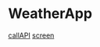 # WeatherApp

[callAPI](https://user-images.githubusercontent.com/63967468/163862013-0b67e200-8639-45ac-a7df-39378d9f4b86.png)
[screen](https://user-images.githubusercontent.com/63967468/163862017-3124cd4b-1f19-4b07-93b9-b8bdc4224741.png)
